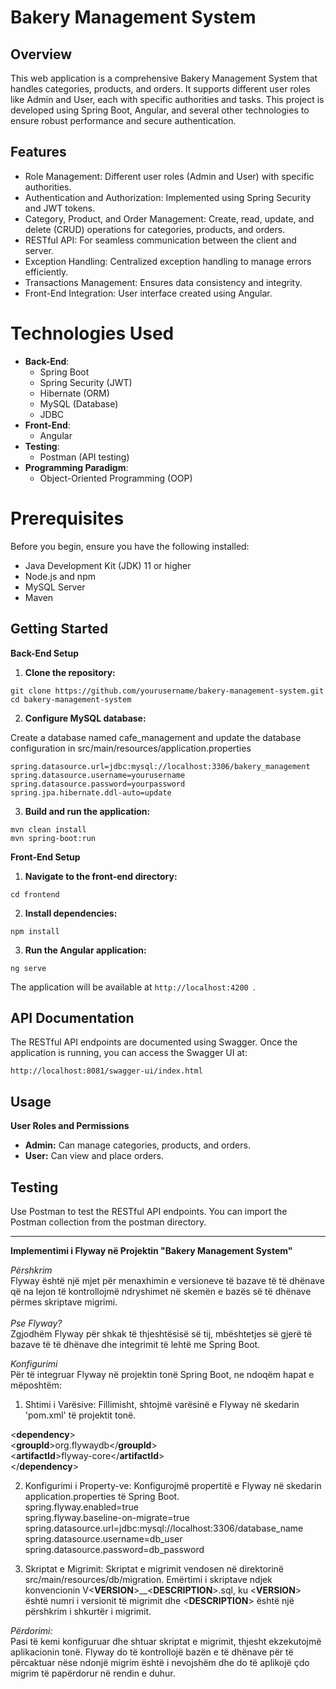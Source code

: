 # Bakery Management System

## Overview
This web application is a comprehensive Bakery Management System that handles categories, products, and orders. It supports different user roles like Admin and User, each with specific authorities and tasks. This project is developed using Spring Boot, Angular, and several other technologies to ensure robust performance and secure authentication.

## Features
- Role Management: Different user roles (Admin and User) with specific authorities.
- Authentication and Authorization: Implemented using Spring Security and JWT tokens.
- Category, Product, and Order Management: Create, read, update, and delete (CRUD) operations for categories, products, and orders.
- RESTful API: For seamless communication between the client and server.
- Exception Handling: Centralized exception handling to manage errors efficiently.
- Transactions Management: Ensures data consistency and integrity.
- Front-End Integration: User interface created using Angular.

# Technologies Used
- **Back-End**:
    - Spring Boot
    - Spring Security (JWT)
    - Hibernate (ORM)
    - MySQL (Database)
    - JDBC
- **Front-End**:
    - Angular
- **Testing**:
    - Postman (API testing)
- **Programming Paradigm**:
    - Object-Oriented Programming (OOP)

# Prerequisites
Before you begin, ensure you have the following installed:
- Java Development Kit (JDK) 11 or higher
- Node.js and npm
- MySQL Server
- Maven

## Getting Started 
**Back-End Setup**
1. **Clone the repository:**
 ```
git clone https://github.com/yourusername/bakery-management-system.git
cd bakery-management-system
 ```
2. **Configure MySQL database:**

Create a database named cafe_management and update the database configuration in src/main/resources/application.properties
 ```
spring.datasource.url=jdbc:mysql://localhost:3306/bakery_management
spring.datasource.username=yourusername
spring.datasource.password=yourpassword
spring.jpa.hibernate.ddl-auto=update
 ```

3. **Build and run the application:**
 ```
mvn clean install
mvn spring-boot:run
 ```

**Front-End Setup**

1. **Navigate to the front-end directory:**

 ```cd frontend ```

2. **Install dependencies:**

 ```npm install ```

3. **Run the Angular application:**

 ```ng serve ```

The application will be available at  ```http://localhost:4200 ```.

## API Documentation
The RESTful API endpoints are documented using Swagger. Once the application is running, you can access the Swagger UI at:

 ```http://localhost:8081/swagger-ui/index.html ```

## Usage 
**User Roles and Permissions**
- **Admin:** Can manage categories, products, and orders.
- **User:** Can view and place orders.

## Testing
Use Postman to test the RESTful API endpoints. You can import the Postman collection from the postman directory.

---------------

**Implementimi i Flyway në Projektin "Bakery Management System"**

*Përshkrim* <br>
Flyway është një mjet për menaxhimin e versioneve të bazave të të dhënave që na lejon të kontrollojmë ndryshimet në skemën e bazës së të dhënave përmes skriptave migrimi. <br><br>
*Pse Flyway?* <br>
Zgjodhëm Flyway për shkak të thjeshtësisë së tij, mbështetjes së gjerë të bazave të të dhënave dhe integrimit të lehtë me Spring Boot. <br>

*Konfigurimi* <br>
Për të integruar Flyway në projektin tonë Spring Boot, ne ndoqëm hapat e mëposhtëm: <br>

1) Shtimi i Varësive: Fillimisht, shtojmë varësinë e Flyway në skedarin 'pom.xml' të projektit tonë. <br>

<**dependency**> <br>
    <**groupId**>org.flywaydb</**groupId**> <br>
    <**artifactId**>flyway-core</**artifactId**> <br>
</**dependency**> <br>
 
2) Konfigurimi i Property-ve: Konfigurojmë propertitë e Flyway në skedarin application.properties të Spring Boot. <br>
spring.flyway.enabled=true <br>
spring.flyway.baseline-on-migrate=true <br>
spring.datasource.url=jdbc:mysql://localhost:3306/database_name <br>
spring.datasource.username=db_user <br>
spring.datasource.password=db_password <br>

3) Skriptat e Migrimit: Skriptat e migrimit vendosen në direktorinë src/main/resources/db/migration. Emërtimi i skriptave ndjek konvencionin V<**VERSION**>__<**DESCRIPTION**>.sql, ku <**VERSION**> është numri i versionit të migrimit dhe <**DESCRIPTION**> është një përshkrim i shkurtër i migrimit. <br>

*Përdorimi:* <br>
Pasi të kemi konfiguruar dhe shtuar skriptat e migrimit, thjesht ekzekutojmë aplikacionin tonë. Flyway do të kontrollojë bazën e të dhënave për të përcaktuar nëse ndonjë migrim është i nevojshëm dhe do të aplikojë çdo migrim të papërdorur në rendin e duhur.
